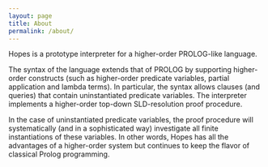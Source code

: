 ```yaml
---
layout: page
title: About
permalink: /about/
---
```



Hopes is a prototype interpreter for a higher-order PROLOG-like language.

The syntax of the language extends that of PROLOG by supporting higher-order
constructs (such as higher-order predicate variables, partial application and
lambda terms). In particular, the syntax allows clauses (and queries) that
contain uninstantiated predicate variables. The interpreter implements a
higher-order top-down SLD-resolution proof procedure.

In the case of uninstantiated predicate variables, the proof procedure will
systematically (and in a sophisticated way) investigate all finite instantiations
of these variables. In other words, Hopes has all the advantages of a higher-order
system but continues to keep the flavor of classical Prolog programming.

